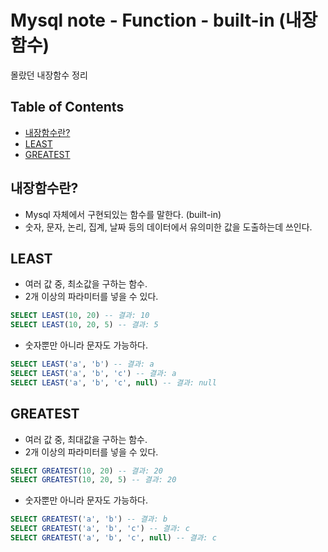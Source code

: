 # Mysql note - Function - built-in (내장 함수)

몰랐던 내장함수 정리

## Table of Contents

- [내장함수란?](#내장함수란?)
- [LEAST](#LEAST)
- [GREATEST](#GREATEST)

## 내장함수란?

- Mysql 자체에서 구현되있는 함수를 말한다. (built-in)
- 숫자, 문자, 논리, 집계, 날짜 등의 데이터에서 유의미한 값을 도출하는데 쓰인다.

## LEAST

- 여러 값 중, 최소값을 구하는 함수.
- 2개 이상의 파라미터를 넣을 수 있다.
```SQL
SELECT LEAST(10, 20) -- 결과: 10
SELECT LEAST(10, 20, 5) -- 결과: 5
```
- 숫자뿐만 아니라 문자도 가능하다.
```SQL
SELECT LEAST('a', 'b') -- 결과: a
SELECT LEAST('a', 'b', 'c') -- 결과: a
SELECT LEAST('a', 'b', 'c', null) -- 결과: null
```

## GREATEST
- 여러 값 중, 최대값을 구하는 함수.
- 2개 이상의 파라미터를 넣을 수 있다.
```SQL
SELECT GREATEST(10, 20) -- 결과: 20
SELECT GREATEST(10, 20, 5) -- 결과: 20
```
- 숫자뿐만 아니라 문자도 가능하다.
```SQL
SELECT GREATEST('a', 'b') -- 결과: b
SELECT GREATEST('a', 'b', 'c') -- 결과: c
SELECT GREATEST('a', 'b', 'c', null) -- 결과: c
```